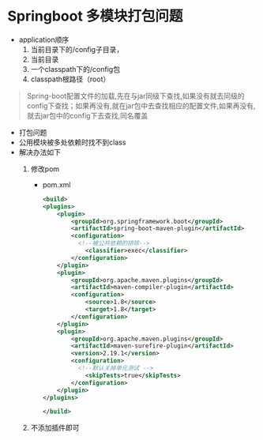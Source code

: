 # Springboot 多模块打包问题

- application顺序
  1. 当前目录下的/config子目录，
  2. 当前目录
  3. 一个classpath下的/config包
  4. classpath根路径（root）

>Spring-boot配置文件的加载,先在与jar同级下查找,如果没有就去同级的config下查找；如果再没有,就在jar包中去查找相应的配置文件,如果再没有,就去jar包中的config下去查找,同名覆盖

- 打包问题
- 公用模块被多处依赖时找不到class
- 解决办法如下
  1. 修改pom
      - pom.xml

          ```xml
          <build>
          <plugins>
              <plugin>
                  <groupId>org.springframework.boot</groupId>
                  <artifactId>spring-boot-maven-plugin</artifactId>
                  <configuration>
                    <!--被公共依赖的排除-->
                      <classifier>exec</classifier>
                  </configuration>
              </plugin>
              <plugin>
                  <groupId>org.apache.maven.plugins</groupId>
                  <artifactId>maven-compiler-plugin</artifactId>
                  <configuration>
                      <source>1.8</source>
                      <target>1.8</target>
                  </configuration>
              </plugin>
              <plugin>
                  <groupId>org.apache.maven.plugins</groupId>
                  <artifactId>maven-surefire-plugin</artifactId>
                  <version>2.19.1</version>
                  <configuration>
                    <!--默认关掉单元测试 -->
                      <skipTests>true</skipTests>
                  </configuration>
              </plugin>
          </plugins>

          </build>
        ```

  2. 不添加插件即可

